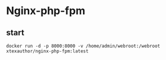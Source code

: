 # Nginx-php-fpm

## start

`docker run -d -p 8000:8000 -v /home/admin/webroot:/webroot xtexauthor/nginx-php-fpm:latest`
